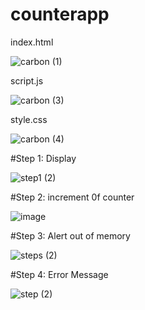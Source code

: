 # counterapp

index.html

![carbon (1)](https://github.com/Grishma09734/counterapp/assets/159860959/417a55ff-1024-463b-b422-8c227d1218db)

script.js

![carbon (3)](https://github.com/Grishma09734/counterapp/assets/159860959/ce18cd1d-e83d-4710-b5f8-c28beafd7321)


style.css

![carbon (4)](https://github.com/Grishma09734/counterapp/assets/159860959/2f9aa539-08c4-4a3e-8e00-0001e94230d2)


#Step 1: Display


![step1 (2)](https://github.com/Grishma09734/counterapp/assets/159860959/ae65f5e2-48b2-45af-92ee-7496d25fb133)


#Step 2: increment 0f counter 



![image](https://github.com/Grishma09734/counterapp/assets/159860959/51263aec-7610-40d6-85e8-e9f512effa3d)


#Step 3: Alert out of memory 


![steps (2)](https://github.com/Grishma09734/counterapp/assets/159860959/460b7cde-0dfa-4e90-8e3a-988c0d02a6ee)




#Step 4: Error Message


![step (2)](https://github.com/Grishma09734/counterapp/assets/159860959/09ef1bf2-9b8c-41b9-988f-5b93d88aa119)

